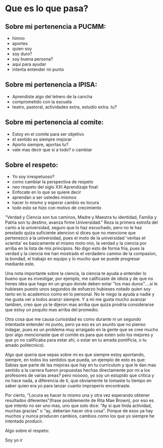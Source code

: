# Que es lo que pasa?

## Sobre mi pertenencia a PUCMM:

  + himno
  + aportes
  + quien soy
  + soy duro?
  + soy buena persona?
  + aqui para ayudar
  + intenta entender mi punto

  ## Sobre mi pertenencia a IPISA:
  + Aprendiste algo del letrero de la cancha
  + comprometido con la escuela
  + teatro, pastoral, actividades extra, estudio extra. tu?

  ## Sobre mi pertenencia al comite:
  + Estoy en el comite para ser objetivo
  + el sentido es siempre mejorar
  + Aporto siempre, aportas tu?
  + vale mas decir que si a todo? o cambiar

  ## Sobre el respeto:
  + Yo soy irrespetuoso?
  + como cambiar la perspectiva de respeto
  + neo respeto del siglo XXI
Aprendizaje final:
  + Enfocate en lo que se quiere decir
  + aprendan a ser ustedes mismos
  + hacer lo mismo y esperar cambio es locura
  + todo esto se hizo con motivo de crecimiento



  "Verdad y Ciencia son tus caminos, Madre y Maestra tu identidad, Familia y Patria son tu destino, avanza firme Universidad." Reza la primera estrofa del canto a la universidad, seguro que lo haz escuchado, pero no le haz prestado quiza suficiente atencion si dices que no mencione que pertenezco a la universidad, pues el moto de la universidad 'veritas et scientia' es basicamente el mismo moto mio, la verdad y la ciencia por arriba en la lista de mis principios. No digo esto de forma fria, pues la verdad y la ciencia me han mostrado el verdadero camino de la compasion, la bondad, el trabajo en equipo y lo mucho que se puede progresar mediante este.

Una nota importante sobre la ciencia, la ciencia te ayuda a entender lo bueno que es investigar, por ejemplo, me calificaste de idiota y de que no tienes idea que hago en un grupo donde deben estar "los mas duros"....si le hubieses puesto unos segundos de esfuerzo hubieses notado quien soy tanto en lo academico como en lo personal. No le niego la ayuda a nadie y me gusta ver a todos avanzr siempre. Y a mi me gusta mucho avanzar tambien, creo que ya te dijeron mas arriba que quiza prodria considerarse que estoy un poquito mas arriba del promedio.

Otra cosa que me causa curiosidad es como durante ni un segundo intentaste entender mi punto, pero ya eso es un asunto que no pienso indagar, pues es un problema muy arraigado en la gente que se cree mucho (por algo mencionaste que el comite es para que esten solo los mejores y que yo no calificaba para estar ahi, o estar en tu amada pontificia, o tu amado politecnico).

Algo que queria que sepas sobre mi es que siempre estoy aportando, siempre, en todos los sentidos que pueda, un ejemplo de esto es que: Sabias que parte de las mejoras que hay en tu curriculum y que le dan mas sentido a la carrera fueron propuestas hechas directamente por mi a los profesores de varias areas? pero nooooo, yo soy un estupido que critica y no hace nada, a diferencia de ti, que obviamente te tomaste tu tiempo en saber quien era yo para lanzar cuanto improperio encontraste.

Por cierto, “Locura es hacer lo mismo una y otra vez esperando obtener resultados diferentes”(frase posiblemente de Rita Mae Brown), por eso es que intento no ser uno mas, uno que solo dice: "Ay si que linda actividad, muchas gracias" o "ay, deberian hacer otra cosa". Porque de esos ya hay muchos y nunca producen cambios, cambios como los que yo siempre he intentado producir.

Algo sobre el respeto:

Soy yo ir